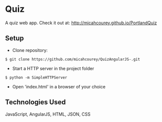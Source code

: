 Quiz
====

A quiz web app. Check it out at: http://micahcourey.github.io/PortlandQuiz

Setup
----------
* Clone repository:
```console
$ git clone https://github.com/micahcourey/QuizAngularJS-.git
```

* Start a HTTP server in the project folder
```console
$ python -m SimpleHTTPServer
```
* Open 'index.html' in a browser of your choice

Technologies Used
----------
JavaScript, AngularJS, HTML, JSON, CSS
